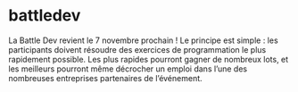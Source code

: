 # battledev
La Battle Dev revient le 7 novembre prochain ! Le principe est simple : les participants doivent résoudre des exercices de programmation le plus rapidement possible. Les plus rapides pourront gagner de nombreux lots, et les meilleurs pourront même décrocher un emploi dans l’une des nombreuses entreprises partenaires de l’événement.
